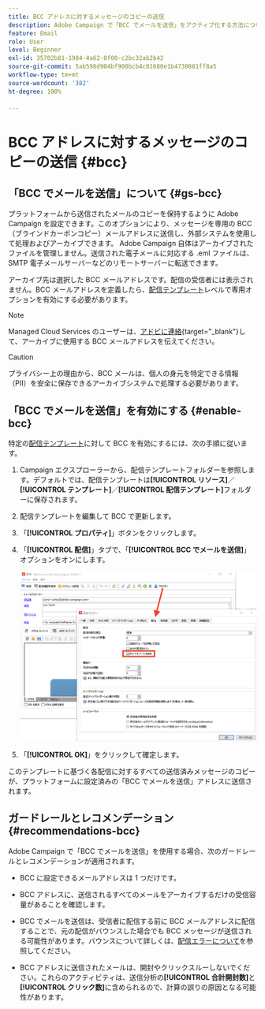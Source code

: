 ```yaml
---
title: BCC アドレスに対するメッセージのコピーの送信
description: Adobe Campaign で「BCC でメールを送信」をアクティブ化する方法について説明します
feature: Email
role: User
level: Beginner
exl-id: 35702b81-1984-4a62-8f00-c2bc32ab2b42
source-git-commit: 5ab598d904bf900bcb4c01680e1b4730881ff8a5
workflow-type: tm+mt
source-wordcount: '382'
ht-degree: 100%

---
```


# BCC アドレスに対するメッセージのコピーの送信 {#bcc}

<!--
>[!NOTE]
>
>This capability is available starting Campaign v8.3. To check your version, refer to [this section](../start/compatibility-matrix.md#how-to-check-your-campaign-version-and-buildversion)-->

## 「BCC でメールを送信」について {#gs-bcc}

プラットフォームから送信されたメールのコピーを保持するように Adobe Campaign を設定できます。このオプションにより、メッセージを専用の BCC（ブラインドカーボンコピー）メールアドレスに送信し、外部システムを使用して処理およびアーカイブできます。
Adobe Campaign 自体はアーカイブされたファイルを管理しません。送信された電子メールに対応する .eml ファイルは、SMTP 電子メールサーバーなどのリモートサーバーに転送できます。

アーカイブ先は選択した BCC メールアドレスです。配信の受信者には表示されません。BCC メールアドレスを定義したら、[配信テンプレート](create-templates.md)レベルで専用オプションを有効にする必要があります。

>[!NOTE]
>
>Managed Cloud Services のユーザーは、[アドビに連絡](../start/campaign-faq.md#support){target="_blank"}して、アーカイブに使用する BCC メールアドレスを伝えてください。

>[!CAUTION]
>
>プライバシー上の理由から、BCC メールは、個人の身元を特定できる情報（PII）を安全に保存できるアーカイブシステムで処理する必要があります。


## 「BCC でメールを送信」を有効にする {#enable-bcc}

特定の[配信テンプレート](create-templates.md)に対して BCC を有効にするには、次の手順に従います。

1. Campaign エクスプローラーから、配信テンプレートフォルダーを参照します。デフォルトでは、配信テンプレートは&#x200B;**[!UICONTROL リソース]**／**[!UICONTROL テンプレート]**／**[!UICONTROL 配信テンプレート]**&#x200B;フォルダーに保存されます。
1. 配信テンプレートを編集して BCC で更新します。
1. 「**[!UICONTROL プロパティ]**」ボタンをクリックします。
1. 「**[!UICONTROL 配信]**」タブで、「**[!UICONTROL BCC でメールを送信]**」オプションをオンにします。

   ![](assets/email-bcc.png)

1. 「**[!UICONTROL OK]**」をクリックして確定します。

このテンプレートに基づく各配信に対するすべての送信済みメッセージのコピーが、プラットフォームに設定済みの「BCC でメールを送信」アドレスに送信されます。

## ガードレールとレコメンデーション {#recommendations-bcc}

Adobe Campaign で「BCC でメールを送信」を使用する場合、次のガードレールとレコメンデーションが適用されます。

* BCC に設定できるメールアドレスは 1 つだけです。

* BCC アドレスに、送信されるすべてのメールをアーカイブするだけの受信容量があることを確認します。

* BCC でメールを送信<!--with Enhanced MTA-->は、受信者に配信する前に BCC メールアドレスに配信することで、元の配信がバウンスした場合でも BCC メッセージが送信される可能性があります。バウンスについて詳しくは、[配信エラーについて](delivery-failures.md)を参照してください。

* BCC アドレスに送信されたメールは、開封やクリックスルーしないでください。これらのアクティビティは、送信分析の&#x200B;**[!UICONTROL 合計開封数]**&#x200B;と&#x200B;**[!UICONTROL クリック数]**&#x200B;に含められるので、計算の誤りの原因となる可能性があります。

<!--Only successfully sent emails are taken in account, bounces are not.-->
